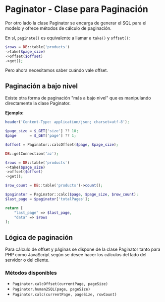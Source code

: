 # Paginator - Clase para Paginación

Por otro lado la clase Paginator se encarga de generar el SQL para el modelo y ofrece métodos de cálculo de paginación.

En sí, `paginate()` es equivalente a llamar a `take()` y `offset()`:

```php
$rows = DB::table('products')
->take($page_size)
->offset($offset)
->get();
```

Pero ahora necesitamos saber cuándo vale offset.

## Paginación a bajo nivel

Existe otra forma de paginación "más a bajo nivel" que es manipulando directamente la clase Paginator.

**Ejemplo:**

```php
header('Content-Type: application/json; charset=utf-8');

$page_size = $_GET['size'] ?? 10;
$page      = $_GET['page'] ?? 1;

$offset = Paginator::calcOffset($page, $page_size);

DB::getConnection('az');

$rows = DB::table('products')
->take($page_size)
->offset($offset)
->get();

$row_count = DB::table('products')->count();

$paginator = Paginator::calc($page, $page_size, $row_count);
$last_page = $paginator['totalPages'];

return [
    "last_page" => $last_page,
    "data" => $rows
];
```

## Lógica de paginación

Para cálculo de offset y páginas se dispone de la clase Paginator tanto para PHP como JavaScript según se desee hacer los cálculos del lado del servidor o del cliente.

### Métodos disponibles

- `Paginator.calcOffset(currentPage, pageSize)`
- `Paginator.human2SQL(page, pageSize)`
- `Paginator.calc(currentPage, pageSize, rowCount)`